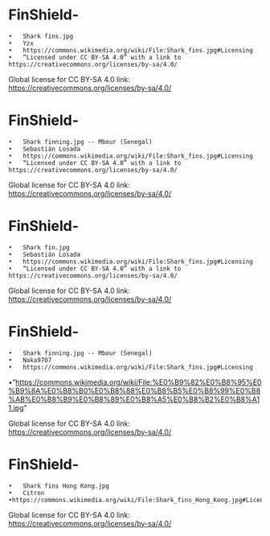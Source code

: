 # FinShield-


	•	Shark fins.jpg
	•	Yzx
	•	https://commons.wikimedia.org/wiki/File:Shark_fins.jpg#Licensing
	•	“Licensed under CC BY‑SA 4.0” with a link to https://creativecommons.org/licenses/by-sa/4.0/


Global license for CC BY-SA 4.0 link: https://creativecommons.org/licenses/by-sa/4.0/

# FinShield-


	•	Shark finning.jpg -- Mbour (Senegal)
	•	Sebastián Losada
	•	https://commons.wikimedia.org/wiki/File:Shark_fins.jpg#Licensing
	•	“Licensed under CC BY‑SA 4.0” with a link to https://creativecommons.org/licenses/by-sa/4.0/


Global license for CC BY-SA 4.0 link: https://creativecommons.org/licenses/by-sa/4.0/



# FinShield-


	•	Shark fin.jpg
	•	Sebastián Losada
	•	https://commons.wikimedia.org/wiki/File:Shark_fins.jpg#Licensing
	•	“Licensed under CC BY‑SA 4.0” with a link to https://creativecommons.org/licenses/by-sa/4.0/


Global license for CC BY-SA 4.0 link: https://creativecommons.org/licenses/by-sa/4.0/



# FinShield-


	•	Shark finning.jpg -- Mbour (Senegal)
	•	Naka9707
	•	https://commons.wikimedia.org/wiki/File:Shark_fins.jpg#Licensing
•“https://commons.wikimedia.org/wiki/File:%E0%B9%82%E0%B8%95%E0%B9%8A%E0%B8%B0%E0%B8%88%E0%B8%B5%E0%B8%99%E0%B8%AB%E0%B8%B9%E0%B8%89%E0%B8%A5%E0%B8%B2%E0%B8%A11.jpg"


Global license for CC BY-SA 4.0 link: https://creativecommons.org/licenses/by-sa/4.0/



# FinShield-


	•	Shark fins Hong Kong.jpg
	•	Citron
	•https://commons.wikimedia.org/wiki/File:Shark_fins_Hong_Kong.jpg#Licensing
 
Global license for CC BY-SA 4.0 link: https://creativecommons.org/licenses/by-sa/4.0/
